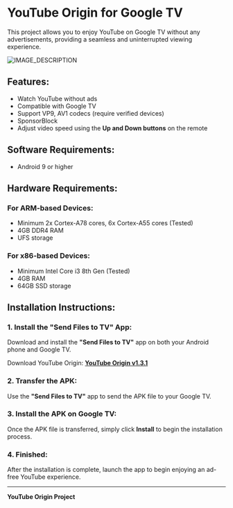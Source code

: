 # YouTube Origin for Google TV

This project allows you to enjoy YouTube on Google TV without any advertisements, providing a seamless and uninterrupted viewing experience.

![IMAGE_DESCRIPTION](https://gitlab.com/uploads/-/system/project/avatar/62144433/play_store_512.png?width=96)

## Features:
- Watch YouTube without ads
- Compatible with Google TV
- Support VP9, AV1 codecs (require verified devices)
- SponsorBlock
- Adjust video speed using the **Up and Down buttons** on the remote

## Software Requirements:
- Android 9 or higher

## Hardware Requirements:

### For ARM-based Devices:
- Minimum 2x Cortex-A78 cores, 6x Cortex-A55 cores (Tested)
- 4GB DDR4 RAM
- UFS storage

### For x86-based Devices:
- Minimum Intel Core i3 8th Gen (Tested)
- 4GB RAM
- 64GB SSD storage

## Installation Instructions:

### 1. Install the "Send Files to TV" App:
Download and install the **"Send Files to TV"** app on both your Android phone and Google TV.

Download YouTube Origin:
**[YouTube Origin v1.3.1](https://mega.nz/file/4ppRxLIB#lN-op-qWrMvHzOY9rEiYOcwF2CyzAj7y7GuUSyGpZSE)**

### 2. Transfer the APK:
Use the **"Send Files to TV"** app to send the APK file to your Google TV.

### 3. Install the APK on Google TV:
Once the APK file is transferred, simply click **Install** to begin the installation process.

### 4. Finished:
After the installation is complete, launch the app to begin enjoying an ad-free YouTube experience.


---

**YouTube Origin Project**
